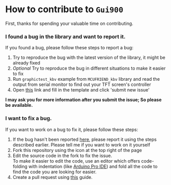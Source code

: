 # How to contribute to `Gui900`

First, thanks for spending your valuable time on contributing.

### I found a bug in the library and want to report it.

If you found a bug, please follow these steps to report a bug:

1. Try to reproduce the bug with the latest version of the library, it might be already fixed
2. _Optional_ Try to reproduce the bug in different situations to make it easier to fix
3. Run `graphictest_kbv` example from `MCUFRIEND_kbv` library and read the output from serial monitor to find out your TFT screen's controller
4. Open [this](https://github.com/Mammad900/GUI-For-Arduino-TFT/issues/new?assignees=&labels=bug&template=bug_report.md&title=) link and fill in the template and click 'submit new issue'

**I may ask you for more information after you submit the issue; So please be available.**

### I want to fix a bug.

If you want to work on a bug to fix it, please follow these steps:

1. If the bug hasn't been reported [here](https://github.com/Mammad900/GUI-For-Arduino-TFT/issues), please report it using the steps described earlier. Please tell me if you want to work on it yourself
2. Fork this repository using the icon at the top right of the page
3. Edit the source code in the fork to fix the issue.  
   To make it easier to edit the code, use an editor which offers code-folding with indentation (like [Arduino Pro IDE](https://github.com/arduino/arduino-pro-ide)) and fold all the code to find the code you are looking for easier.
4. Create a pull request using [this](https://docs.github.com/en/free-pro-team@latest/github/collaborating-with-issues-and-pull-requests/creating-a-pull-request-from-a-fork) guide.
